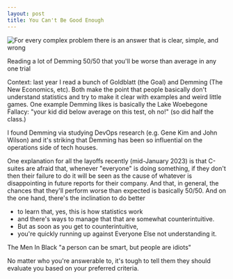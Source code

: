 ```yaml
---
layout: post
title: You Can't Be Good Enough
---
```


![For every complex problem there is an answer that is clear, simple, and wrong](https://www.brainyquote.com/photos_tr/en/h/hlmencken/129796/hlmencken1-2x.jpg)

Reading a lot of Demming
50/50 that you'll be worse than average
in any one trial

Context:
last year I read a bunch of Goldblatt (the Goal)
and Demming (The New Economics, etc).
Both make the point that people basically don't understand statistics
and try to make it clear with examples and weird little games.
One example Demming likes is basically the Lake Woebegone Fallacy:
"your kid did below average on this test, oh no!"
(so did half the class.)

I found Demming
via studying DevOps research
(e.g. Gene Kim and John Wilson)
and it's striking that Demming has been so influential
on the operations side of tech houses.

One explanation for all the layoffs recently (mid-January 2023)
is that C-suites are afraid that, whenever "everyone" is doing something,
if they don't then their failure to do it
will be seen as the cause of whatever is disappointing
in future reports for their company.
And that, in general,
the chances that they'll perform worse than expected is basically 50/50.
And on the one hand,
there's the inclination to do better
- to learn that, yes, this is how statistics work
- and there's ways to manage that that are somewhat counterintuitive.
- But as soon as you get to counterintuitive,
- you're quickly running up against Everyone Else not understanding it.


The Men In Black "a person can be smart, but people are idiots"

No matter who you're answerable to,
it's tough to tell them they should evaluate you
based on your preferred criteria.
